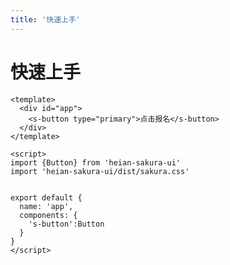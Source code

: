 ```yaml
---
title: '快速上手'
---
```

# 快速上手

```vue
<template>
  <div id="app">
    <s-button type="primary">点击报名</s-button>
  </div>
</template>

<script>
import {Button} from 'heian-sakura-ui'
import 'heian-sakura-ui/dist/sakura.css'


export default {
  name: 'app',
  components: {
    's-button':Button
  }
}
</script>

```
<ClientOnly>
  <sakura-img/>
</ClientOnly>
